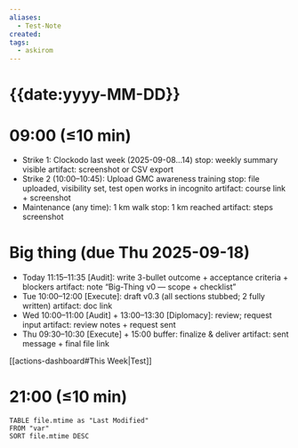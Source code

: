 ```yaml
---
aliases:
  - Test-Note
created:
tags:
  - askirom
---
```

# {{date:yyyy-MM-DD}}
# 09:00 (≤10 min)
- Strike 1: Clockodo last week (2025-09-08…14)
  stop: weekly summary visible
  artifact: screenshot or CSV export
- Strike 2 (10:00–10:45): Upload GMC awareness training
  stop: file uploaded, visibility set, test open works in incognito
  artifact: course link + screenshot
- Maintenance (any time): 1 km walk
  stop: 1 km reached
  artifact: steps screenshot

# Big thing (due Thu 2025-09-18)
- Today 11:15–11:35 [Audit]: write 3-bullet outcome + acceptance criteria + blockers
  artifact: note “Big-Thing v0 — scope + checklist”
- Tue 10:00–12:00 [Execute]: draft v0.3 (all sections stubbed; 2 fully written)
  artifact: doc link
- Wed 10:00–11:00 [Audit] + 13:00–13:30 [Diplomacy]: review; request input
  artifact: review notes + request sent
- Thu 09:30–10:30 [Execute] + 15:00 buffer: finalize & deliver
  artifact: sent message + final file link

[[actions-dashboard#This Week|Test]] 

# 21:00 (≤10 min)
```dataview
TABLE file.mtime as "Last Modified"
FROM "var"
SORT file.mtime DESC
```
